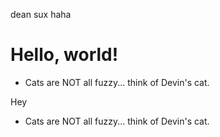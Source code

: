 
dean sux haha

# Hello, world!
- Cats are NOT all fuzzy... think of Devin's cat.


Hey

- Cats are NOT all fuzzy... think of Devin's cat.